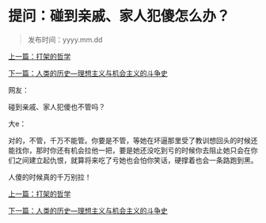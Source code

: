 # 提问：碰到亲戚、家人犯傻怎么办？

>发布时间：yyyy.mm.dd

[上一篇：打架的哲学](/social/article59)

[下一篇：人类的历史—理想主义与机会主义的斗争史](/social/article61)

网友：

碰到亲戚、家人犯傻也不管吗？



大e：

对的，不管，千万不能管。你要是不管，等她在坏逼那里受了教训想回头的时候还能找你，那时你还有机会拉他一把，要是她还没吃到亏的时候你去阻止她只会在你们之间建立起仇恨，就算将来吃了亏她也会怕你笑话，硬撑着也会一条路跑到黑。 

人傻的时候真的千万别拉！ 

[上一篇：打架的哲学](/social/article59)

[下一篇：人类的历史—理想主义与机会主义的斗争史](/social/article61)

